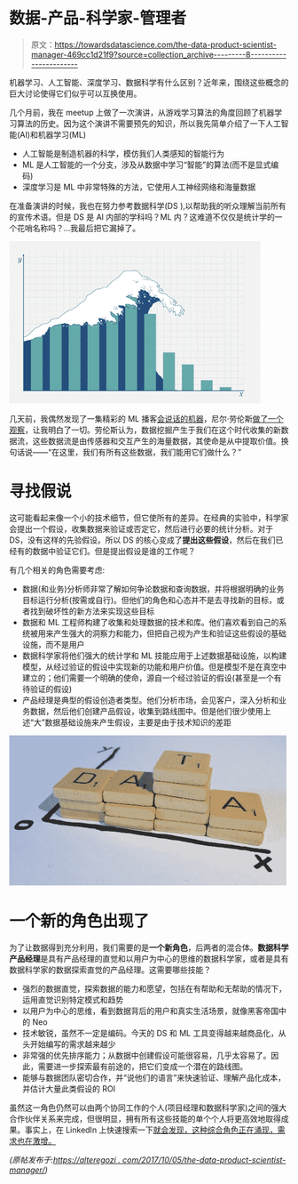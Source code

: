 # 数据-产品-科学家-管理者

> 原文：<https://towardsdatascience.com/the-data-product-scientist-manager-469cc1d21f9?source=collection_archive---------8----------------------->

机器学习、人工智能、深度学习、数据科学有什么区别？近年来，围绕这些概念的巨大讨论使得它们似乎可以互换使用。

几个月前，我在 meetup 上做了一次演讲，从游戏学习算法的角度回顾了机器学习算法的历史。因为这个演讲不需要预先的知识，所以我先简单介绍了一下人工智能(AI)和机器学习(ML)

*   人工智能是制造机器的科学，模仿我们人类感知的智能行为
*   ML 是人工智能的一个分支，涉及从数据中学习“智能”的算法(而不是显式编码)
*   深度学习是 ML 中非常特殊的方法，它使用人工神经网络和海量数据

在准备演讲的时候，我也在努力参考数据科学(DS ),以帮助我的听众理解当前所有的宣传术语。但是 DS 是 AI 内部的学科吗？ML 内？这难道不仅仅是统计学的一个花哨名称吗？…我最后把它漏掉了。

![](img/1f2c57d431a7c1ecc009362987e28908.png)

几天前，我偶然发现了一集精彩的 ML 播客[会说话的机器](http://www.thetalkingmachines.com/)，尼尔·劳伦斯[做了一个观察](http://www.thetalkingmachines.com/blog/2017/7/14/getting-a-start-in-ml-and-applied-ai-at-facebook)，让我明白了一切。劳伦斯认为，数据挖掘产生于我们在这个时代收集的新数据流，这些数据流是由传感器和交互产生的海量数据，其使命是从中提取价值。换句话说——“在这里，我们有所有这些数据，我们能用它们做什么？”

# 寻找假说

这可能看起来像一个小的技术细节，但它使所有的差异。在经典的实验中，科学家会提出一个假设，收集数据来验证或否定它，然后进行必要的统计分析。对于 DS，没有这样的先验假设。所以 DS 的核心变成了**提出这些假设**，然后在我们已经有的数据中验证它们。但是提出假设是谁的工作呢？

有几个相关的角色需要考虑:

*   数据(和业务)分析师非常了解如何争论数据和查询数据，并将根据明确的业务目标运行分析(按需或自行)。但他们的角色和心态并不是去寻找新的目标，或者找到破坏性的新方法来实现这些目标
*   数据和 ML 工程师构建了收集和处理数据的技术和库。他们喜欢看到自己的系统被用来产生强大的洞察力和能力，但把自己视为产生和验证这些假设的基础设施，而不是用户
*   数据科学家将他们强大的统计学和 ML 技能应用于上述数据基础设施，以构建模型，从经过验证的假设中实现新的功能和用户价值。但是模型不是在真空中建立的；他们需要一个明确的使命，源自一个经过验证的假设(甚至是一个有待验证的假设)
*   产品经理是典型的假设创造者类型。他们分析市场，会见客户，深入分析和业务数据，然后他们创建产品假设，收集到路线图中。但是他们很少使用上述“大”数据基础设施来产生假设，主要是由于技术知识的差距

![](img/7237434ce2daeed206e04e7f1e30a615.png)

# 一个新的角色出现了

为了让数据得到充分利用，我们需要的是**一个新角色**，后两者的混合体。**数据科学产品经理**是具有产品经理的直觉和以用户为中心的思维的数据科学家，或者是具有数据科学家的数据探索直觉的产品经理。这需要哪些技能？

*   强烈的数据直觉，探索数据的能力和愿望，包括在有帮助和无帮助的情况下，运用直觉识别特定模式和趋势
*   以用户为中心的思维，看到数据背后的用户和真实生活场景，就像黑客帝国中的 Neo
*   技术敏锐，虽然不一定是编码。今天的 DS 和 ML 工具变得越来越商品化，从头开始编写的需求越来越少
*   非常强的优先排序能力；从数据中创建假设可能很容易，几乎太容易了。因此，需要进一步探索最有前途的，把它们变成一个潜在的路线图。
*   能够与数据团队密切合作，并“说他们的语言”来快速验证、理解产品化成本，并估计大量此类假设的 ROI

虽然这一角色仍然可以由两个协同工作的个人(项目经理和数据科学家)之间的强大合作伙伴关系来完成，但很明显，拥有所有这些技能的单个个人将更高效地取得成果。事实上，在 LinkedIn 上快速搜索一下[就会发现，这种综合角色正在涌现，需求也在激增。](https://www.google.com/search?q=site:linkedin.com+%22product+manager+data+science%22)

*(原帖发布于:*[*https://alteregozi . com/2017/10/05/the-data-product-scientist-manager/*](https://alteregozi.com/2017/10/05/the-data-product-scientist-manager/)*)*
